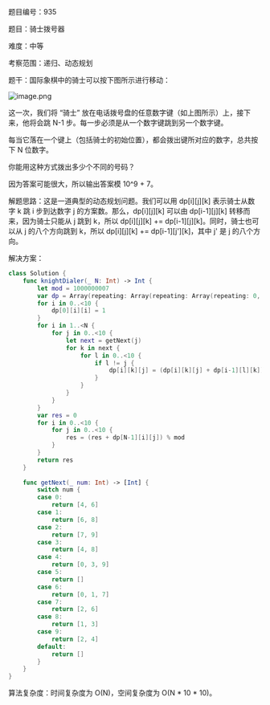 题目编号：935

题目：骑士拨号器

难度：中等

考察范围：递归、动态规划

题干：国际象棋中的骑士可以按下图所示进行移动：

![image.png](https://assets.leetcode-cn.com/aliyun-lc-upload/uploads/2018/11/03/knight.png)

这一次，我们将 “骑士” 放在电话拨号盘的任意数字键（如上图所示）上，接下来，他将会跳 N-1 步。每一步必须是从一个数字键跳到另一个数字键。

每当它落在一个键上（包括骑士的初始位置），都会拨出键所对应的数字，总共按下 N 位数字。

你能用这种方式拨出多少个不同的号码？

因为答案可能很大，所以输出答案模 10^9 + 7。

解题思路：这是一道典型的动态规划问题。我们可以用 dp[i][j][k] 表示骑士从数字 k 跳 i 步到达数字 j 的方案数。那么，dp[i][j][k] 可以由 dp[i-1][j][k] 转移而来，因为骑士只能从 j 跳到 k，所以 dp[i][j][k] += dp[i-1][j][k]。同时，骑士也可以从 j 的八个方向跳到 k，所以 dp[i][j][k] += dp[i-1][j'][k]，其中 j' 是 j 的八个方向。

解决方案：

```swift
class Solution {
    func knightDialer(_ N: Int) -> Int {
        let mod = 1000000007
        var dp = Array(repeating: Array(repeating: Array(repeating: 0, count: 10), count: 10), count: N)
        for i in 0..<10 {
            dp[0][i][i] = 1
        }
        for i in 1..<N {
            for j in 0..<10 {
                let next = getNext(j)
                for k in next {
                    for l in 0..<10 {
                        if l != j {
                            dp[i][k][j] = (dp[i][k][j] + dp[i-1][l][k]) % mod
                        }
                    }
                }
            }
        }
        var res = 0
        for i in 0..<10 {
            for j in 0..<10 {
                res = (res + dp[N-1][i][j]) % mod
            }
        }
        return res
    }
    
    func getNext(_ num: Int) -> [Int] {
        switch num {
        case 0:
            return [4, 6]
        case 1:
            return [6, 8]
        case 2:
            return [7, 9]
        case 3:
            return [4, 8]
        case 4:
            return [0, 3, 9]
        case 5:
            return []
        case 6:
            return [0, 1, 7]
        case 7:
            return [2, 6]
        case 8:
            return [1, 3]
        case 9:
            return [2, 4]
        default:
            return []
        }
    }
}
```

算法复杂度：时间复杂度为 O(N)，空间复杂度为 O(N * 10 * 10)。